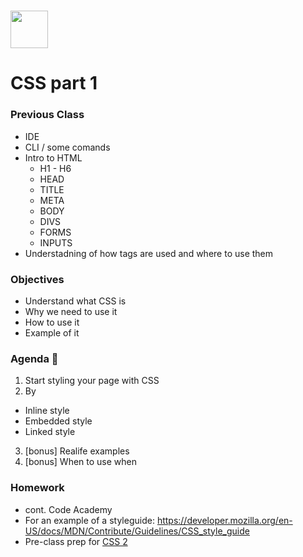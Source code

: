 # <img src="https://cloud.githubusercontent.com/assets/8397980/19818474/bd21af4c-9d04-11e6-8df6-1ed154718dce.png" height="60">

# CSS part 1

### Previous Class
- IDE
- CLI / some comands
- Intro to HTML
  * H1 - H6
  * HEAD 
  * TITLE
  * META
  * BODY
  * DIVS
  * FORMS
  * INPUTS
- Understadning of how tags are used and where to use them

### Objectives
- Understand what CSS is
- Why we need to use it
- How to use it
- Example of it 

### Agenda :rocket:
1. Start styling your page with CSS
2. By 
  * Inline style
  * Embedded style
  * Linked style
3. [bonus] Realife examples 
4. [bonus] When to use when

### Homework
- cont. Code Academy 
- For an example of a styleguide: https://developer.mozilla.org/en-US/docs/MDN/Contribute/Guidelines/CSS_style_guide
- Pre-class prep for [CSS 2](css-2/pre-class-prep.md)
